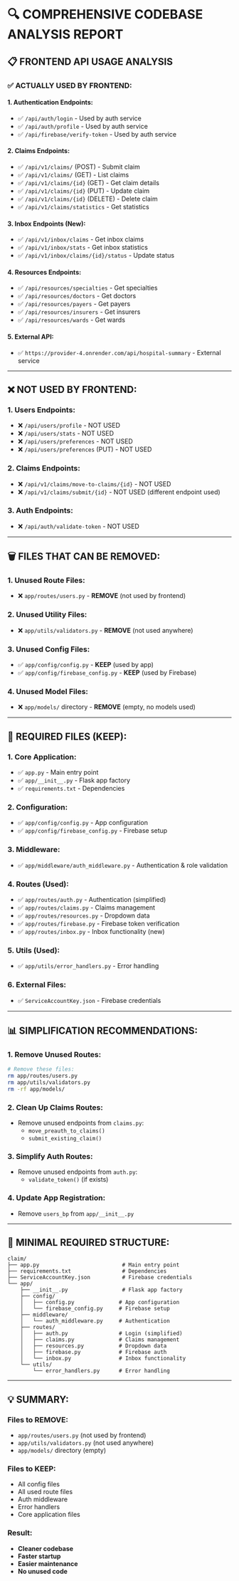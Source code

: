 # 🔍 **COMPREHENSIVE CODEBASE ANALYSIS REPORT**

## 📋 **FRONTEND API USAGE ANALYSIS**

### **✅ ACTUALLY USED BY FRONTEND:**

#### **1. Authentication Endpoints:**
- ✅ `/api/auth/login` - Used by auth service
- ✅ `/api/auth/profile` - Used by auth service  
- ✅ `/api/firebase/verify-token` - Used by auth service

#### **2. Claims Endpoints:**
- ✅ `/api/v1/claims/` (POST) - Submit claim
- ✅ `/api/v1/claims/` (GET) - List claims
- ✅ `/api/v1/claims/{id}` (GET) - Get claim details
- ✅ `/api/v1/claims/{id}` (PUT) - Update claim
- ✅ `/api/v1/claims/{id}` (DELETE) - Delete claim
- ✅ `/api/v1/claims/statistics` - Get statistics

#### **3. Inbox Endpoints (New):**
- ✅ `/api/v1/inbox/claims` - Get inbox claims
- ✅ `/api/v1/inbox/stats` - Get inbox statistics
- ✅ `/api/v1/inbox/claims/{id}/status` - Update status

#### **4. Resources Endpoints:**
- ✅ `/api/resources/specialties` - Get specialties
- ✅ `/api/resources/doctors` - Get doctors
- ✅ `/api/resources/payers` - Get payers
- ✅ `/api/resources/insurers` - Get insurers
- ✅ `/api/resources/wards` - Get wards

#### **5. External API:**
- ✅ `https://provider-4.onrender.com/api/hospital-summary` - External service

---

## ❌ **NOT USED BY FRONTEND:**

### **1. Users Endpoints:**
- ❌ `/api/users/profile` - NOT USED
- ❌ `/api/users/stats` - NOT USED  
- ❌ `/api/users/preferences` - NOT USED
- ❌ `/api/users/preferences` (PUT) - NOT USED

### **2. Claims Endpoints:**
- ❌ `/api/v1/claims/move-to-claims/{id}` - NOT USED
- ❌ `/api/v1/claims/submit/{id}` - NOT USED (different endpoint used)

### **3. Auth Endpoints:**
- ❌ `/api/auth/validate-token` - NOT USED

---

## 🗑️ **FILES THAT CAN BE REMOVED:**

### **1. Unused Route Files:**
- ❌ `app/routes/users.py` - **REMOVE** (not used by frontend)

### **2. Unused Utility Files:**
- ❌ `app/utils/validators.py` - **REMOVE** (not used anywhere)

### **3. Unused Config Files:**
- ✅ `app/config/config.py` - **KEEP** (used by app)
- ✅ `app/config/firebase_config.py` - **KEEP** (used by Firebase)

### **4. Unused Model Files:**
- ❌ `app/models/` directory - **REMOVE** (empty, no models used)

---

## 🔧 **REQUIRED FILES (KEEP):**

### **1. Core Application:**
- ✅ `app.py` - Main entry point
- ✅ `app/__init__.py` - Flask app factory
- ✅ `requirements.txt` - Dependencies

### **2. Configuration:**
- ✅ `app/config/config.py` - App configuration
- ✅ `app/config/firebase_config.py` - Firebase setup

### **3. Middleware:**
- ✅ `app/middleware/auth_middleware.py` - Authentication & role validation

### **4. Routes (Used):**
- ✅ `app/routes/auth.py` - Authentication (simplified)
- ✅ `app/routes/claims.py` - Claims management
- ✅ `app/routes/resources.py` - Dropdown data
- ✅ `app/routes/firebase.py` - Firebase token verification
- ✅ `app/routes/inbox.py` - Inbox functionality (new)

### **5. Utils (Used):**
- ✅ `app/utils/error_handlers.py` - Error handling

### **6. External Files:**
- ✅ `ServiceAccountKey.json` - Firebase credentials

---

## 📊 **SIMPLIFICATION RECOMMENDATIONS:**

### **1. Remove Unused Routes:**
```bash
# Remove these files:
rm app/routes/users.py
rm app/utils/validators.py
rm -rf app/models/
```

### **2. Clean Up Claims Routes:**
- Remove unused endpoints from `claims.py`:
  - `move_preauth_to_claims()`
  - `submit_existing_claim()`

### **3. Simplify Auth Routes:**
- Remove unused endpoints from `auth.py`:
  - `validate_token()` (if exists)

### **4. Update App Registration:**
- Remove `users_bp` from `app/__init__.py`

---

## 🎯 **MINIMAL REQUIRED STRUCTURE:**

```
claim/
├── app.py                          # Main entry point
├── requirements.txt                # Dependencies
├── ServiceAccountKey.json          # Firebase credentials
└── app/
    ├── __init__.py                 # Flask app factory
    ├── config/
    │   ├── config.py              # App configuration
    │   └── firebase_config.py     # Firebase setup
    ├── middleware/
    │   └── auth_middleware.py     # Authentication
    ├── routes/
    │   ├── auth.py                # Login (simplified)
    │   ├── claims.py              # Claims management
    │   ├── resources.py           # Dropdown data
    │   ├── firebase.py            # Firebase auth
    │   └── inbox.py               # Inbox functionality
    └── utils/
        └── error_handlers.py      # Error handling
```

---

## 💡 **SUMMARY:**

### **Files to REMOVE:**
- `app/routes/users.py` (not used by frontend)
- `app/utils/validators.py` (not used anywhere)
- `app/models/` directory (empty)

### **Files to KEEP:**
- All config files
- All used route files
- Auth middleware
- Error handlers
- Core application files

### **Result:**
- **Cleaner codebase**
- **Faster startup**
- **Easier maintenance**
- **No unused code**
